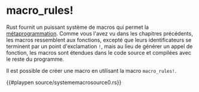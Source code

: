# macro_rules!

Rust fournit un puissant système de macros qui permet la [métaprogrammation][metaprog]. Comme vous l'avez vu dans les chapitres précédents, les macros ressemblent aux fonctions, excepté que leurs identificateurs se terminent par un point d'exclamation `!`, mais au lieu de générer un appel de fonction, les macros sont étendues dans le code source et compilées avec le reste du programme.

Il est possible de créer une macro en utilisant la macro `macro_rules!`.

{{#playpen source/systememacrosource0.rs}}

[metaprog]: https://fr.wikipedia.org/wiki/M%C3%A9taprogrammation
